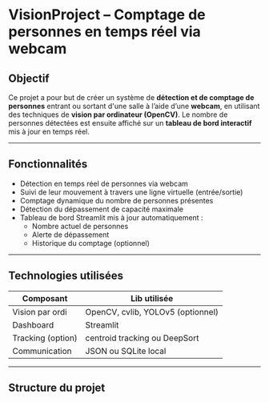 #  VisionProject – Comptage de personnes en temps réel via webcam

## Objectif

Ce projet a pour but de créer un système de **détection et de comptage de personnes** entrant ou sortant d'une salle à l’aide d’une **webcam**, en utilisant des techniques de **vision par ordinateur (OpenCV)**. Le nombre de personnes détectées est ensuite affiché sur un **tableau de bord interactif** mis à jour en temps réel.

---

## Fonctionnalités

- Détection en temps réel de personnes via webcam
- Suivi de leur mouvement à travers une ligne virtuelle (entrée/sortie)
- Comptage dynamique du nombre de personnes présentes
- Détection du dépassement de capacité maximale
- Tableau de bord Streamlit mis à jour automatiquement :
  - Nombre actuel de personnes
  - Alerte de dépassement
  - Historique du comptage (optionnel)

---

## Technologies utilisées

| Composant         | Lib utilisée       |
|-------------------|--------------------|
| Vision par ordi   | OpenCV, cvlib, YOLOv5 (optionnel) |
| Dashboard         | Streamlit          |
| Tracking (option) | centroid tracking ou DeepSort |
| Communication     | JSON ou SQLite local |

---

##  Structure du projet

